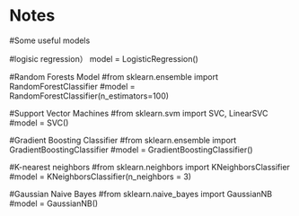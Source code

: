 # Notes

#Some useful models

#logisic regression）
model = LogisticRegression()

#Random Forests Model
#from sklearn.ensemble import RandomForestClassifier
#model = RandomForestClassifier(n_estimators=100)

#Support Vector Machines
#from sklearn.svm import SVC, LinearSVC
#model = SVC()

#Gradient Boosting Classifier
#from sklearn.ensemble import GradientBoostingClassifier
#model = GradientBoostingClassifier()

#K-nearest neighbors
#from sklearn.neighbors import KNeighborsClassifier
#model = KNeighborsClassifier(n_neighbors = 3)

#Gaussian Naive Bayes
#from sklearn.naive_bayes import GaussianNB
#model = GaussianNB()
